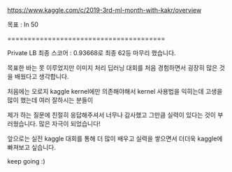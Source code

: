 
https://www.kaggle.com/c/2019-3rd-ml-month-with-kakr/overview

목표 : In 50

=======================================

Private LB 최종 스코어 : 0.93668로 최종 62등 마무리 했습니다.

목표한 바는 못 이루었지만 이미지 처리 딥러닝 대회를 처음 경험하면서 굉장히 많은 것을 배웠다고 생각합니다.

처음에는 오로지 kaggle kernel에만 의존해야해서 kernel 사용법을 익히는데 고생을 많이 했는데 여러 잘하시는 분들이

제가 하는 질문에 친절히 응답해주셔서 너무나 감사했고 그만큼 실력이 있다는 것이 부러웠습니다. 많은 자극이 되었습니다!

앞으로는 실전 kaggle 대회를 통해 더 많이 배우고 실력을 쌓으면서 더더욱 kaggle에 빠져보고 싶습니다.

keep going :)


